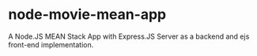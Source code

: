 # node-movie-mean-app
A Node.JS MEAN Stack App with Express.JS Server as a backend and ejs front-end implementation.
